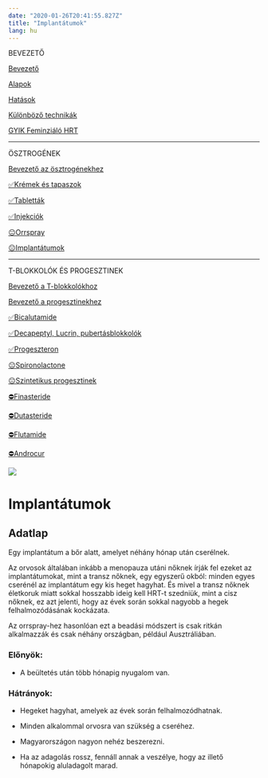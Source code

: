 ```yaml
---
date: "2020-01-26T20:41:55.827Z"
title: "Implantátumok"
lang: hu
---
```


<div class="floating-columns">

<div class="floating-bar">

BEVEZETŐ

[Bevezető](/#/entry?id=feminizalo-hormonterapia)

[Alapok](/#/entry?id=feminizalo-hormonterapia-alapok)

[Hatások](/#/entry?id=feminizalo-hormonterapia-hatasok)

[Különböző technikák](/#/entry?id=feminizalo-hormonterapia-technikak)

[GYIK Feminziáló HRT](/#/entry?id=feminizalo-hormonterapia-gyik)

<hr />

ÖSZTROGÉNEK

[Bevezető az ösztrogénekhez](/#/entry?id=osztrogenek)

[✅Krémek és tapaszok](/#/entry?id=kremek-tapaszok)

[✅Tabletták](/#/entry?id=feminizalo-tablettak)

[✅Injekciók](/#/entry?id=feminizalo-injekciok)

[😐Orrspray](/#/entry?id=orrspray)

[😐Implantátumok](/#/entry?id=implantatumok)

<hr />

T-BLOKKOLÓK ÉS PROGESZTINEK

[Bevezető a T-blokkolókhoz](/#/entry?id=t-blokkolok)

[Bevezető a progesztinekhez](/#/entry?id=progesztinek)

[✅Bicalutamide](/#/entry?id=bicalutamide)

[✅Decapeptyl, Lucrin, pubertásblokkolók](/#/entry?id=decapeptyl)

[✅Progeszteron](/#/entry?id=progeszteron)

[😐Spironolactone](/#/entry?id=spironolactone)

[😐Szintetikus progesztinek](/#/entry?id=szintetikus-progesztinek)

[⛔Finasteride](/#/entry?id=finasteride)

[⛔Dutasteride](/#/entry?id=dutasteride)

[⛔Flutamide](/#/entry?id=flutamide)

[⛔Androcur](/#/entry?id=androcur)

</div>

<div class="wiki-content">

<div class="header-image"><img src="assets/images/undraw_medical_care.svg" /></div>

# Implantátumok

## Adatlap

Egy implantátum a bőr alatt, amelyet néhány hónap után cserélnek.

Az orvosok általában inkább a menopauza utáni nőknek írják fel ezeket az implantátumokat, mint a transz nőknek, egy egyszerű okból: minden egyes cserénél az implantátum egy kis heget hagyhat. És mivel a transz nőknek életkoruk miatt sokkal hosszabb ideig kell HRT-t szedniük, mint a cisz nőknek, ez azt jelenti, hogy az évek során sokkal nagyobb a hegek felhalmozódásának kockázata.

Az orrspray-hez hasonlóan ezt a beadási módszert is csak ritkán alkalmazzák és csak néhány országban, például Ausztráliában.

### Előnyök:

* A beültetés után több hónapig nyugalom van.

### Hátrányok:

* Hegeket hagyhat, amelyek az évek során felhalmozódhatnak. 

* Minden alkalommal orvosra van szükség a cseréhez.

* Magyarországon nagyon nehéz beszerezni.

* Ha az adagolás rossz, fennáll annak a veszélye, hogy az illető hónapokig aluladagolt marad.

</div>
